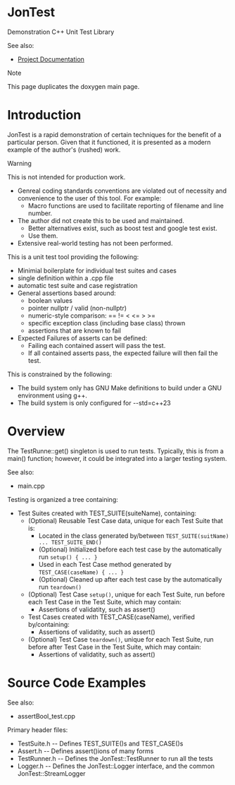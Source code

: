 # JonTest
Demonstration C++ Unit Test Library

See also:
- [Project Documentation](https://nekenyu.github.io/JonTest/) <!-- Update to the generated documentation site -->

> [!NOTE]
> This page duplicates the doxygen main page.


# Introduction

JonTest is a rapid demonstration of certain techniques for the benefit of a particular person. Given that it functioned, it is presented as a modern example of the author's (rushed) work.

> [!WARNING]
> This is not intended for production work.
> - Genreal coding standards conventions are violated out of necessity  and convenience to the user of this tool. For example:
>   - Macro functions are used to facilitate reporting of filename and line number.
> - The author did not create this to be used and maintained.
>   - Better alternatives exist, such as boost test and google test exist.
>   - Use them.
> - Extensive real-world testing has not been performed.

This is a unit test tool providing the following:
- Minimial boilerplate for individual test suites and cases
 - single definition within a .cpp file
 - automatic test suite and case registration
- General assertions based around:
  - boolean values
  - pointer nullptr / valid (non-nullptr)
  - numeric-style comparison: == != < <= > >=
  - specific exception class (including base class) thrown
  - assertions that are known to fail
- Expected Failures of asserts can be defined:
  - Failing each contained assert will pass the test.
  - If all contained asserts pass, the expected failure will then fail the test.

This is constrained by the following:
- The build system only has GNU Make definitions to build under a GNU environment using g++.
- The build system is only configured for --std=c++23


# Overview

The TestRunne::get() singleton is used to run tests. Typically, this is from a main() function; however, it could be integrated into a larger testing system.

See also:
- main.cpp <!-- Update to the generated documentation site -->

Testing is organized a tree containing:
- Test Suites created with TEST_SUITE(suiteName), containing:
  - (Optional) Reusable Test Case data, unique for each Test Suite that is:
    - Located in the class generated by/between `TEST_SUITE(suitName) ... TEST_SUITE_END()`
    - (Optional) Initialized before each test case by the automatically run `setup() { ... }`
    - Used in each Test Case method generated by `TEST_CASE(caseName) { ... }`
    - (Optional) Cleaned up after each test case by the automatically run `teardown()`
  - (Optional) Test Case `setup()`, unique for each Test Suite, run before each Test Case in the Test Suite, which may contain:
    - Assertions of validatity, such as assert()
  - Test Cases created with TEST_CASE(caseName), verified by/containing:
    - Assertions of validatity, such as assert()
  - (Optional) Test Case `teardown()`, unique for each Test Suite, run before after Test Case in the Test Suite, which may contain:
    - Assertions of validatity, such as assert()


# Source Code Examples

See also:
- assertBool_test.cpp  <!-- Update to the generated documentation site -->

Primary header files:
- TestSuite.h  -- Defines TEST_SUITE()s and TEST_CASE()s
- Assert.h     -- Defines assert()ions of many forms
- TestRunner.h -- Defines the JonTest::TestRunner to run all the tests
- Logger.h     -- Defines the JonTest::Logger interface, and the common JonTest::StreamLogger

<!-- Update to the generated documentation site
See also:
- <a href="examples.html">Examples</a>
-->

